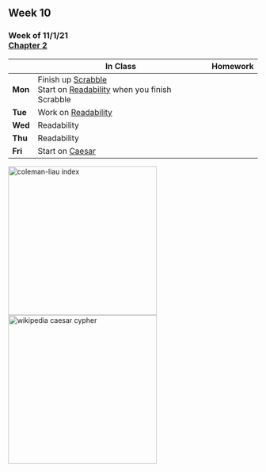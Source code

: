 ## Week 10

### Week of 11/1/21<br>[Chapter 2](/apcsp/curriculum/2)

  |       |In Class               |Homework   |
  |-------|---------              |---------  |
  |**Mon**|Finish up [Scrabble](/apcsp/psets/scrabble)<br>Start on [Readability](https://cs50.harvard.edu/ap/2022/curriculum/x/psets/2/readability/) when you finish Scrabble | |
  |**Tue**|Work on [Readability](https://cs50.harvard.edu/ap/2022/curriculum/x/psets/2/readability/) | |
  |**Wed**|Readability | |
  |**Thu**|Readability | |
  |**Fri**|Start on [Caesar](https://cs50.harvard.edu/ap/2022/curriculum/x/psets/2/caesar/) | |


<meta http-equiv="refresh" content="300"/>

<img src="https://readable.com/wp-content/uploads/2017/05/colemanliau.png" alt="coleman-liau index" height="300">

<img src="https://upload.wikimedia.org/wikipedia/commons/thumb/4/4a/Caesar_cipher_left_shift_of_3.svg/1200px-Caesar_cipher_left_shift_of_3.svg.png" alt="wikipedia caesar cypher" height="300">